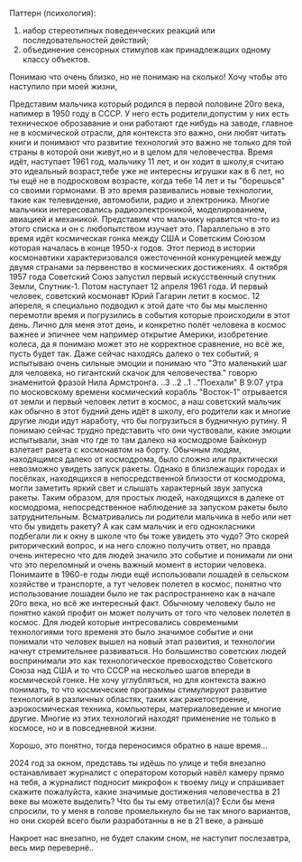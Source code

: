 Паттерн (психология):
1) набор стереотипных поведенческих реакций или последовательностей действий;
2) объединение сенсорных стимулов как принадлежащих одному классу объектов.




Понимаю что очень близко, но не понимаю на сколько! Хочу чтобы это наступило при моей жизни, 








Представим мальчика который родился в первой половине 20го века, напимер в 1950 году в СССР. У него есть родители,допустим у них есть техническое оброзавание и они работают где нибудь на заводе, главное не в космической отрасли, для контекста это важно, они любят читать книги и понимают что развитие технологий это важно не только для той страны в которой они живут,но и в целом для человечества. Время идёт, наступает 1961 год, мальчику 11 лет, и он ходит в школу,я считаю это идеальный возраст,тебе уже не интересны игрушки как в 6 лет, но ты ещё не в подросковом возрасте, когда тебе 14 лет и ты "борешься" со своими гормонами. В это время развивались новые технологии, такие как телевидение, автомобили, радио и электроника. Многие мальчики интересовались радиоэлектроникой, моделированием, авиацией и механикой. Представим что мальчику нравится что-то  из этого списка и он с любопытством изучает это. Параллельно в это время идёт космическая гонка между США и Советским Союзом которая началась в конце 1950-х годов. Этот период в истории космонавтики характеризовался ожесточенной конкуренцией между двумя странами за первенство в космических достижениях. 4 октября 1957 года Советский Союз запустил первый искусственный спутник Земли, Спутник-1. Потом наступает 12 апреля 1961 года. И первый человек,  советский космонавт Юрий Гагарин летит в космос. 12 апереля, я специально подводил к этой дате что бы мы мысленно перемотли время и погрузились в события которые происходили в этот день. Лично для меня этот день, и конкретно полёт человека в космос важнее и эпичнее чем например открытие Америки, изобретение колеса, да я понимаю может это не корректное сравнение, но всё же, пусть будет так. Даже сейчас находясь далеко о тех событий, я испытываю очень сильные эмоции и понимаю что "Это маленький шаг для человека, но гигантский скачок для человечества." говорю знаменитой фразой Нила Армстронга. ..3 ..2 ..1 .."Поехали" В 9:07 утра по московскому времени космический корабль "Восток-1" отрывается от земли и первый человек летит в космос, а наш советский мальчик как обычно в этот будний день идёт в школу, его родители как и многие другие люди идут наработу, что бы погрузиться в будничную рутину. Я понимаю сейчас трудно  представить что они чуствовали, какие эмоции испытывали, зная что где то там далеко на космодроме Байконур  взлетает ракета с космонавтом на борту. Обычным людям, находящимся далеко от космодрома, было сложно или практически невозможно увидеть запуск ракеты. Однако в близлежащих городах и посёлках, находящихся в непосредственной близости от космодрома, могли заметить яркий свет и слышать характерный звук запуска ракеты. Таким образом, для простых людей, находящихся в далеке от космодрома, непосредственное наблюдение за запуском ракеты было затруднительным. Всматривались ли родители мальчика в небо или нет что бы  увидеть ракету? А как сам мальчик и его однокласники подбегали ли к окну в школе что бы тоже увидеть это чудо? Это скорей риторический вопрос, и на него сложно получить ответ, но правда очень интересно что для людей значило это событие и понимали ли они что это переломный и очень важный момент в истории человека. Понимаите в 1960-е годы люди ещё использовали лошадей в сельском хозяйстве и транспорте, а тут человек полетел в космос, понятно что использование лошадеи было не так распространнено  как в начале 20го века, но всё же интересный факт. Обычному человеку было не понятно какой профит он может получить от того что человек полетел в космос. Для людей которые интресовались современыми технологиями того временя это было значимое событие и они понимали что человек вышел на новый этап развития, и технологии начнут стремительнее развиваться. Но большинство советских людей воспринимали это как технологическое превосходство Советского Союза над США и то что СССР на нескольео шагов впереди в космической гонке. Не хочу углубляться, но для контекста важно понимать, то что космические программы стимулируют развитие технологий в различных областях, таких как ракетостроение, аэрокосмическая техника, компьютеры, материаловедение и многие другие. Многие из этих технологий находят применение не только в космосе, но и в повседневной жизни.

Хорошо, это понятно, тогда переносимся  обратно в наше время...

2024 год за окном, представь ты идёшь по улице и тебя внезапно останавливает  журналист с оператором который навёл камеру прямо на тебя, а журналист подносит микрофон к твоему лицу и спрашивает скажите пожалуйста, какие значимые достижения человечества в 21 веке вы можете выделить? Что бы ты ему ответил(а)? Если бы меня спросили, то у меня в голове промелькнуло бы не так много вариантов, но они скорей всего были разработанны в не в 21 веке, а раньше



 










Накроет нас внезапно, не будет слаким сном, не наступит послезавтра, весь мир перевернё..